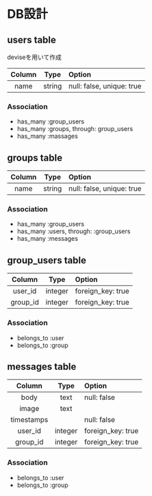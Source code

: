 # DB設計

## users table
  deviseを用いて作成

| Column | Type |          Option          |
|:------:|:------:|:-------------------------|
| name | string | null: false, unique: true |

### Association
* has_many :group_users
* has_many :groups, through: group_users
* has_many :massages


## groups table
| Column |  Type  |          Option          |
|:------:|:------:|:-------------------------|
| name | string | null: false, unique: true |

### Association
* has_many :group_users
* has_many :users, through: :group_users
* has_many :messages


## group_users table
| Column |  Type  |          Option          |
|:------:|:------:|:-------------------------|
| user_id | integer| foreign_key: true |
| group_id | integer | foreign_key: true |

### Association
* belongs_to :user
* belongs_to :group


## messages table
| Column |  Type  |          Option          |
|:------:|:------:|:-------------------------|
| body | text | null: false |
| image | text ||
| timestamps |  | null: false |
| user_id | integer| foreign_key: true |
| group_id | integer| foreign_key: true |

### Association
* belongs_to :user
* belongs_to :group
